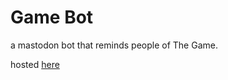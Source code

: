 # Game Bot

a mastodon bot that reminds people of The Game.

hosted [here](https://botsin.space/@YouJustLost)
